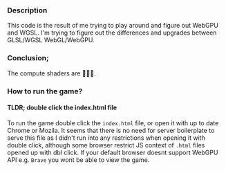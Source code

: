 ### Description

This code is the result of me trying to play around and figure out WebGPU and WGSL. I'm trying to figure out the differences and upgrades between GLSL/WGSL WebGL/WebGPU.

### Conclusion;

The compute shaders are 💋💋💋.

### How to run the game?

#### TLDR; double click the index.html file

To run the game double click the `index.html` file, or open it with up to date Chrome or Mozila.
It seems that there is no need for server boilerplate to serve this file as I didn't run into any restrictions when opening it with double click, although some browser restrict JS context of `.html` files opened up with dbl click.
If your default browser doesnt support WebGPU API e.g. `Brave` you wont be able to view the game.
